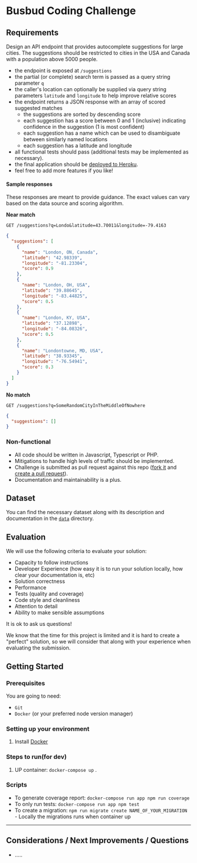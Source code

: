# Busbud Coding Challenge

## Requirements

Design an API endpoint that provides autocomplete suggestions for large cities.
The suggestions should be restricted to cities in the USA and Canada with a population above 5000 people.

- the endpoint is exposed at `/suggestions`
- the partial (or complete) search term is passed as a query string parameter `q`
- the caller's location can optionally be supplied via query string parameters `latitude` and `longitude` to help improve relative scores
- the endpoint returns a JSON response with an array of scored suggested matches
    - the suggestions are sorted by descending score
    - each suggestion has a score between 0 and 1 (inclusive) indicating confidence in the suggestion (1 is most confident)
    - each suggestion has a name which can be used to disambiguate between similarly named locations
    - each suggestion has a latitude and longitude
- all functional tests should pass (additional tests may be implemented as necessary).
- the final application should be [deployed to Heroku](https://devcenter.heroku.com/articles/getting-started-with-nodejs).
- feel free to add more features if you like!

#### Sample responses

These responses are meant to provide guidance. The exact values can vary based on the data source and scoring algorithm.

**Near match**

    GET /suggestions?q=Londo&latitude=43.70011&longitude=-79.4163

```json
{
  "suggestions": [
    {
      "name": "London, ON, Canada",
      "latitude": "42.98339",
      "longitude": "-81.23304",
      "score": 0.9
    },
    {
      "name": "London, OH, USA",
      "latitude": "39.88645",
      "longitude": "-83.44825",
      "score": 0.5
    },
    {
      "name": "London, KY, USA",
      "latitude": "37.12898",
      "longitude": "-84.08326",
      "score": 0.5
    },
    {
      "name": "Londontowne, MD, USA",
      "latitude": "38.93345",
      "longitude": "-76.54941",
      "score": 0.3
    }
  ]
}
```

**No match**

    GET /suggestions?q=SomeRandomCityInTheMiddleOfNowhere

```json
{
  "suggestions": []
}
```


### Non-functional

- All code should be written in Javascript, Typescript or PHP.
- Mitigations to handle high levels of traffic should be implemented.
- Challenge is submitted as pull request against this repo ([fork it](https://help.github.com/articles/fork-a-repo/) and [create a pull request](https://help.github.com/articles/creating-a-pull-request-from-a-fork/)).
- Documentation and maintainability is a plus.

## Dataset

You can find the necessary dataset along with its description and documentation in the [`data`](data/) directory.

## Evaluation

We will use the following criteria to evaluate your solution:

- Capacity to follow instructions
- Developer Experience (how easy it is to run your solution locally, how clear your documentation is, etc)
- Solution correctness
- Performance
- Tests (quality and coverage)
- Code style and cleanliness
- Attention to detail
- Ability to make sensible assumptions

It is ok to ask us questions!

We know that the time for this project is limited and it is hard to create a "perfect" solution, so we will consider that along with your experience when evaluating the submission.

## Getting Started

### Prerequisites

You are going to need:

- `Git`
- `Docker` (or your preferred node version manager)

### Setting up your environment
1. Install [Docker](https://docs.docker.com/get-docker/)

### Steps to run(for dev)
1. UP container: `docker-compose up` .

### Scripts
- To generate coverage report: `docker-compose run app npm run coverage`
- To only run tests: `docker-compose run app npm test`
- To create a migration: `npm run migrate create NAME_OF_YOUR_MIGRATION` - Locally the migrations runs when container up

---

## Considerations / Next Improvements / Questions
- .....